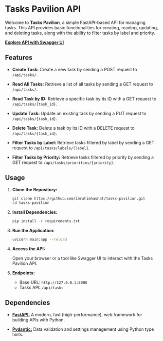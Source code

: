 # Tasks Pavilion API

Welcome to **Tasks Pavilion**, a simple FastAPI-based API for managing tasks. This API provides basic functionalities for creating, reading, updating, and deleting tasks, along with the ability to filter tasks by label and priority.

**[Explore API with Swagger UI](https://tasks-pavilion.onrender.com/docs)**

## Features

- **Create Task:** Create a new task by sending a POST request to `/api/tasks/`.

- **Read All Tasks:** Retrieve a list of all tasks by sending a GET request to `/api/tasks/`.

- **Read Task by ID:** Retrieve a specific task by its ID with a GET request to `/api/tasks/{task_id}`.

- **Update Task:** Update an existing task by sending a PUT request to `/api/tasks/{task_id}`.

- **Delete Task:** Delete a task by its ID with a DELETE request to `/api/tasks/{task_id}`.

- **Filter Tasks by Label:** Retrieve tasks filtered by label by sending a GET request to `/api/tasks/labels/{label}`.

- **Filter Tasks by Priority:** Retrieve tasks filtered by priority by sending a GET request to `/api/tasks/priorities/{priority}`.

## Usage

1. **Clone the Repository:**
   ```bash
   git clone https://github.com/ibrahimhasnat/tasks-pavilion.git
   cd tasks-pavilion
2. **Install Dependencies:**
   ```bash
   pip install -r requirements.txt 
3. **Run the Application:**
    ```bash
    uvicorn main:app --reload
    ```
4. **Access the API:**
   
   Open your browser or a tool like Swagger UI to interact with the Tasks Pavilion API.
5. **Endpoints:**
   - Base URL: `http://127.0.0.1:8000`
   - Tasks API: `/api/tasks`
  
## Dependencies
- **[FastAPI:](https://fastapi.tiangolo.com/)** A modern, fast (high-performance), web framework for building APIs with Python.

- **[Pydantic:](https://pydantic.dev/)** Data validation and settings management using Python type hints.